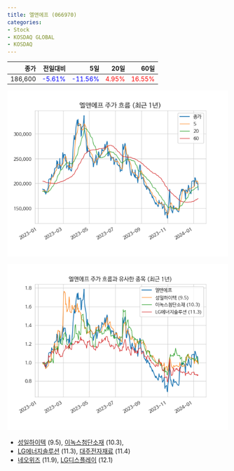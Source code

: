 ```yaml
---
title: 엘앤에프 (066970)
categories:
- Stock
- KOSDAQ GLOBAL
- KOSDAQ
---
```


|종가|전일대비|5일|20일|60일|
|---:|-------:|--:|---:|---:|
|186,600|<span style="color: blue">-5.61%</span>|<span style="color: blue">-11.56%</span>|<span style="color: red">4.95%</span>|<span style="color: red">16.55%</span>|


<!-- more -->

![066970](/assets/images/stock/066970.png)

![066970](/assets/images/stock/066970_sim.png)

- [성일하이텍](/365340/) (9.5), [이녹스첨단소재](/272290/) (10.3),
- [LG에너지솔루션](/373220/) (11.3), [대주전자재료](/078600/) (11.4)
- [네오위즈](/095660/) (11.9), [LG디스플레이](/034220/) (12.1)